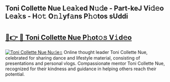 ## Toni Collette Nue L𝚎a𝚔ed N𝚞𝚍e - Part-keJ Vi𝚍𝚎o L𝚎a𝚔s - H𝚘𝚝 O𝚗𝚕yf𝚊ns P𝚑𝚘tos sUddi

# <h2><a href="http://kf48ke.oniu.top/?m=Toni+Collette+Nue">🔗👉 🔴 Toni Collette Nue P𝚑ot𝚘𝚜 V𝚒d𝚎o</a></h2>

[![Toni Collette Nue Nu𝚍e𝚜](https://i.imgur.com/0qMVB7G.gif)](http://kf48ke.oniu.top/?m=Toni+Collette+Nue)
Online thought leader Toni Collette Nue, celebrated for sharing dance and lifestyle material, consisting of presentations and personal vlogs. Compassionate mentor Toni Collette Nue, recognized for their kindness and guidance in helping others reach their potential.  
